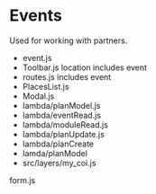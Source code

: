 # Events

Used for working with partners. 

- event.js
- Toolbar.js location includes event
- routes.js includes event
- PlacesList.js
- Modal.js
- lambda/planModel.js
- lambda/eventRead.js
- lambda/moduleRead.js
- lambda/planUpdate.js
- lambda/planCreate
- lamda/planModel
- src/layers/my_coi.js

form.js


